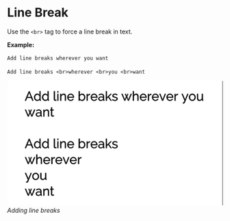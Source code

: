 # Line Break

Use the `<br>` tag to force a line break in text.

**Example:**

```
Add line breaks wherever you want

Add line breaks <br>wherever <br>you <br>want
```

![](images/TMP_RichTextLineBreak.png)<br/>
_Adding line breaks_
